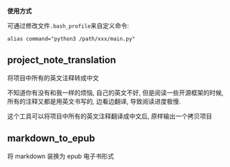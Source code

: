 **使用方式**

可通过修改文件`.bash_profile`来自定义命令: 

```shell
alias command="python3 /path/xxx/main.py"
```

## project_note_translation 

将项目中所有的英文注释转成中文

不知道你有没有和我一样的烦恼, 自己的英文不好, 但是阅读一些开源框架的时候, 所有的注释又都是用英文书写的, 边看边翻译, 导致阅读进度极慢. 

这个工具可以将项目中所有的英文注释翻译成中文后, 原样输出一个拷贝项目

## markdown_to_epub

将 markdown 装换为 epub 电子书形式